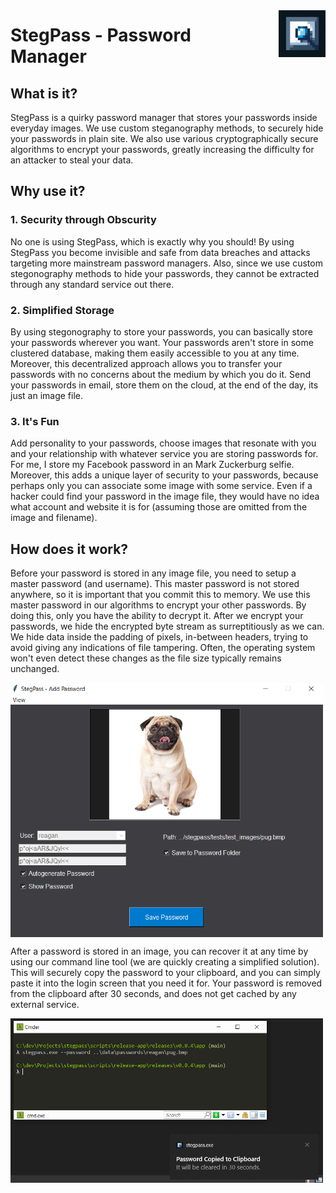 <div style="display: flex; align-items: center;">
    <h1 style="margin-right: 20px; margin-bottom: 0;">StegPass - Password Manager</h1>
    <img src="docs/logo.png" alt="Logo" width="75" style="margin-bottom: 0;">
</div>

## What is it?

StegPass is a quirky password manager that stores your passwords inside everyday images. We use custom
steganography methods, to securely hide your passwords in plain site. We also use various cryptographically
secure algorithms to encrypt your passwords, greatly increasing the difficulty for an attacker to steal your
data.

## Why use it?

### 1. Security through Obscurity

No one is using StegPass, which is exactly why you should! By using StegPass you become invisible and safe
from data breaches and attacks targeting more mainstream password managers. Also, since we use custom stegonography
methods to hide your passwords, they cannot be extracted through any standard service out there.

### 2. Simplified Storage

By using stegonography to store your passwords, you can basically store your passwords wherever you want. Your
passwords aren't store in some clustered database, making them easily accessible to you at any time. Moreover,
this decentralized approach allows you to transfer your passwords with no concerns about the medium by which 
you do it. Send your passwords in email, store them on the cloud, at the end of the day, its just an image file.

### 3. It's Fun

Add personality to your passwords, choose images that resonate with you and your relationship with whatever service
you are storing passwords for. For me, I store my Facebook password in an Mark Zuckerburg selfie. Moreover, this
adds a unique layer of security to your passwords, because perhaps only you can associate some image with some
service. Even if a hacker could find your password in the image file, they would have no idea what account and
website it is for (assuming those are omitted from the image and filename).

## How does it work?

Before your password is stored in any image file, you need to setup a master password (and username). This master
password is not stored anywhere, so it is important that you commit this to memory. We use this master password
in our algorithms to encrypt your other passwords. By doing this, only you have the ability to decrypt it. 
After we encrypt your passwords, we hide the encrypted byte stream as surreptitiously as we can. We hide
data inside the padding of pixels, in-between headers, trying to avoid giving any indications of file tampering. Often,
the operating system won't even detect these changes as the file size typically remains unchanged.

<div style="display: flex; align-items: center;">
    <img src="docs/example_usage1.png" alt="Example Usage 1" width="500" style="margin-bottom: 0;">
</div>

After a password is stored in an image, you can recover it at any time by using our command line tool (we are quickly creating
a simplified solution). This will securely copy the password to your clipboard, and you can simply paste it into the login
screen that you need it for. Your password is removed from the clipboard after 30 seconds, and does not get cached by any
external service.

<div style="display: flex; align-items: center;">
    <img src="docs/example_usage2.png" alt="Example Usage 2" width="500" style="margin-bottom: 0;">
</div>